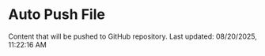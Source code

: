 # Auto Push File

Content that will be pushed to GitHub repository.
Last updated: 08/20/2025, 11:22:16 AM